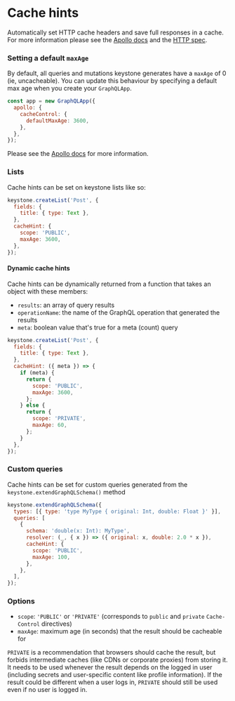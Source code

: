<!--[meta]
section: guides
title: Cache hints
subSection: advanced
[meta]-->

# Cache hints

Automatically set HTTP cache headers and save full responses in a cache. For more information please see the [Apollo docs](https://www.apollographql.com/docs/apollo-server/performance/caching/) and the [HTTP spec](https://tools.ietf.org/html/rfc7234#section-5.2.2/).

### Setting a default `maxAge`

By default, all queries and mutations keystone generates have a `maxAge` of 0 (ie, uncacheable). You can update this behaviour by specifying a default max age when you create your `GraphQLApp`.

```javascript
const app = new GraphQLApp({
  apollo: {
    cacheControl: {
      defaultMaxAge: 3600,
    },
  },
});
```

Please see the [Apollo docs](https://www.apollographql.com/docs/apollo-server/performance/caching/#setting-a-default-maxage) for more information.

### Lists

Cache hints can be set on keystone lists like so:

```javascript
keystone.createList('Post', {
  fields: {
    title: { type: Text },
  },
  cacheHint: {
    scope: 'PUBLIC',
    maxAge: 3600,
  },
});
```

#### Dynamic cache hints

Cache hints can be dynamically returned from a function that takes an object with these members:

- `results`: an array of query results
- `operationName`: the name of the GraphQL operation that generated the results
- `meta`: boolean value that's true for a meta (count) query

```javascript
keystone.createList('Post', {
  fields: {
    title: { type: Text },
  },
  cacheHint: ({ meta }) => {
    if (meta) {
      return {
        scope: 'PUBLIC',
        maxAge: 3600,
      };
    } else {
      return {
        scope: 'PRIVATE',
        maxAge: 60,
      };
    }
  },
});
```

### Custom queries

Cache hints can be set for custom queries generated from the `keystone.extendGraphQLSchema()` method

```javascript
keystone.extendGraphQLSchema({
  types: [{ type: 'type MyType { original: Int, double: Float }' }],
  queries: [
    {
      schema: 'double(x: Int): MyType',
      resolver: (_, { x }) => ({ original: x, double: 2.0 * x }),
      cacheHint: {
        scope: 'PUBLIC',
        maxAge: 100,
      },
    },
  ],
});
```

### Options

- `scope`: `'PUBLIC'` or `'PRIVATE'` (corresponds to `public` and `private` `Cache-Control` directives)
- `maxAge`: maximum age (in seconds) that the result should be cacheable for

`PRIVATE` is a recommendation that browsers should cache the result, but forbids intermediate caches (like CDNs or corporate proxies) from storing it. It needs to be used whenever the result depends on the logged in user (including secrets and user-specific content like profile information). If the result could be different when a user logs in, `PRIVATE` should still be used even if no user is logged in.
